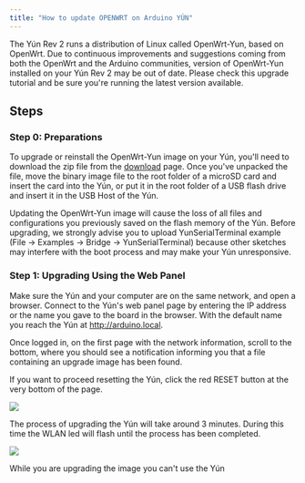 ```yaml
---
title: "How to update OPENWRT on Arduino YÚN"
---
```


The Yún Rev 2 runs a distribution of Linux called OpenWrt-Yun, based on OpenWrt. Due to continuous improvements and suggestions coming from both the OpenWrt and the Arduino communities, version of OpenWrt-Yun installed on your Yún Rev 2 may be out of date. Please check this upgrade tutorial and be sure you're running the latest version available.

## Steps

### Step 0: Preparations

To upgrade or reinstall the OpenWrt-Yun image on your Yún, you'll need to download the zip file from the [download](https://www.arduino.cc/en/Main/Software#toc8) page. Once you've unpacked the file, move the binary image file to the root folder of a microSD card and insert the card into the Yún, or put it in the root folder of a USB flash drive and insert it in the USB Host of the Yún.

Updating the OpenWrt-Yun image will cause the loss of all files and configurations you previously saved on the flash memory of the Yún. Before upgrading, we strongly advise you to upload YunSerialTerminal example (File -> Examples -> Bridge -> YunSerialTerminal) because other sketches may interfere with the boot process and may make your Yún unresponsive.

### Step 1: Upgrading Using the Web Panel

Make sure the Yún and your computer are on the same network, and open a browser. Connect to the Yún's web panel page by entering the IP address or the name you gave to the board in the browser. With the default name you reach the Yún at <http://arduino.local>.

Once logged in, on the first page with the network information, scroll to the bottom, where you should see a notification informing you that a file containing an upgrade image has been found.

If you want to proceed resetting the Yún, click the red RESET button at the very bottom of the page.

![](img/How_to_update_openwrt_on_yun_0.png)

The process of upgrading the Yún will take around 3 minutes. During this time the WLAN led will flash until the process has been completed.

![](img/How_to_update_openwrt_on_yun_1.png)

While you are upgrading the image you can't use the Yún
